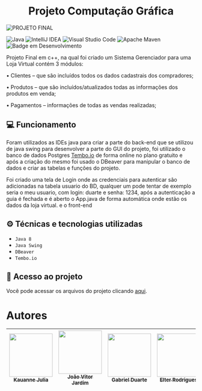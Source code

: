 <h1 align="center"> Projeto Computação Gráfica </h1>

![PROJETO FINAL](https://github.com/kajucav/Sistema/assets/126476225/b181cb0a-76b8-4c2a-8a1c-144a6be8831b)

![Java](https://img.shields.io/badge/java-%23ED8B00.svg?style=for-the-badge&logo=openjdk&logoColor=white) ![IntelliJ IDEA](https://img.shields.io/badge/IntelliJIDEA-000000.svg?style=for-the-badge&logo=intellij-idea&logoColor=white) ![Visual Studio Code](https://img.shields.io/badge/Visual%20Studio%20Code-0078d7.svg?style=for-the-badge&logo=visual-studio-code&logoColor=white) ![Apache Maven](https://img.shields.io/badge/Apache%20Maven-C71A36?style=for-the-badge&logo=Apache%20Maven&logoColor=white) ![Badge em Desenvolvimento](http://img.shields.io/static/v1?label=STATUS&message=EM%20DESENVOLVIMENTO&color=GREEN&style=for-the-badge)

Projeto Final em c++, na qual foi criado um Sistema Gerenciador para uma Loja Virtual contém 3 módulos:

• Clientes – que são incluídos todos os dados cadastrais dos compradores;

• Produtos – que são incluídos/atualizados todas as informações dos produtos em
venda;

• Pagamentos – informações de todas as vendas realizadas;

## 💻 Funcionamento

Foram utilizados as IDEs java para criar a parte do back-end que se utilizou de java swing para desenvolver a parte do GUI do projeto, foi utilizado o banco de dados Postgres [Tembo.io](https://github.com/tembo-io/tembo) de forma online no plano gratuito e após a criação do mesmo foi usado o DBeaver para manipular o banco de dados e criar as tabelas e funções do projeto.

Foi criado uma tela de Login onde as credenciais para autenticar são adicionadas na tabela usuario do BD, qualquer um pode tentar de exemplo seria o meu usuario, com login: duarte e senha: 1234, após a autenticação a guia é fechada e é aberto o App.java de forma 
automática onde estão os dados da loja virtual. e o front-end

## ⚙ Técnicas e tecnologias utilizadas

- ``Java 8``
- ``Java Swing``
- ``DBeaver``
- ``Tembo.io``

## 📂 Acesso ao projeto
Você pode acessar os arquivos do projeto clicando [aqui]([https://github.com/gui-lirasilva/Edige-POO/tree/master/src](https://github.com/kajucav/Sistema/tree/main/Java_Swing/src/main/java/swing/app/view)).

# Autores

| [<img loading="lazy" src="https://avatars.githubusercontent.com/u/128549320?v=4" width=115><br><sub>Kauanne Julia</sub>](https://github.com/kajucav) |  [<img loading="lazy" src="https://avatars.githubusercontent.com/u/134797061?v=4" width=115><br><sub>João Vitor Jardim</sub>](https://github.com/JoaoPontes05) |  [<img loading="lazy" src="https://avatars.githubusercontent.com/u/126476225?v=4" width=115><br><sub>Gabriel Duarte</sub>](https://github.com/GabrielRainwalker) | [<img loading="lazy" src="https://avatars.githubusercontent.com/u/126476195?v=4" width=115><br><sub>Elter Rodrigues</sub>](https://github.com/rodrigueselter) |
| :---: | :---: | :---: | :---: |
